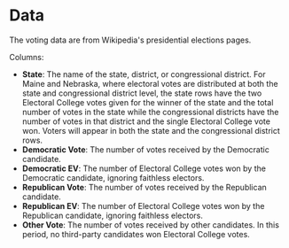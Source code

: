 Data
====

The voting data are from Wikipedia's presidential elections pages.

Columns:

- **State**: The name of the state, district, or congressional district.
For Maine and Nebraska, where electoral votes are distributed at both the state
and congressional district level, the state rows have the two Electoral College
votes given for the winner of the state and the total number of votes in
the state while the congressional districts have the number of votes in that
district and the single Electoral College vote won. Voters will appear in both
the state and the congressional district rows.
- **Democratic Vote**: The number of votes received by the Democratic candidate.
- **Democratic EV**: The number of Electoral College votes won by the Democratic
candidate, ignoring faithless electors.
- **Republican Vote**: The number of votes received by the Republican candidate.
- **Republican EV**: The number of Electoral College votes won by the Republican
candidate, ignoring faithless electors.
- **Other Vote**: The number of votes received by other candidates. In this
period, no third-party candidates won Electoral College votes.
